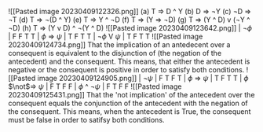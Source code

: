 ![[Pasted image 20230409122326.png]]
(a) T => D ^ Y
(b) D => $\neg$Y 
(c) $\neg$D => $\neg$T
(d) T => $\neg$(D ^ Y)
(e) T => Y ^ $\neg$D
(f) T => (Y => $\neg$D)
(g) T => (Y ^ D) v ($\neg$Y ^ $\neg$D)
(h) T => (Y v D) ^ $\neg$(Y ^ D)
![[Pasted image 20230409123642.png]]
| $\neg$$\phi$ |
 F
 F
 T
 T
| $\phi$ => $\psi$ |
	T
	F
	T
	T
| $\neg$$\phi$ V $\psi$ |
	T
	F
	T
	T
![[Pasted image 20230409124734.png]]
That the implication of an antedecent over a consequent is equivalent to the disjunction of (the negation of the antecedent) and the consequent. This means, that either the antecedent is negative or the consequent is positive in order to satisfy both conditions.
![[Pasted image 20230409124905.png]]
| $\neg$$\psi$ |
 F
 T
 F
 T
 | $\phi$ => $\psi$ |
	T
	F
	T
	T
| $\phi$ $\not$=> $\psi$ |
	F
	T
	F
	F
| $\phi$ ^ $\neg$$\psi$ |
	F
	T
	F
	F
![[Pasted image 20230409125431.png]]
That the 'not implication' of the antecedent over the consequent equals the conjunction of the antecedent with the negation of the consequent. This means, when the antecedent is True, the consequent must be false in order to satifsy both conditions.

